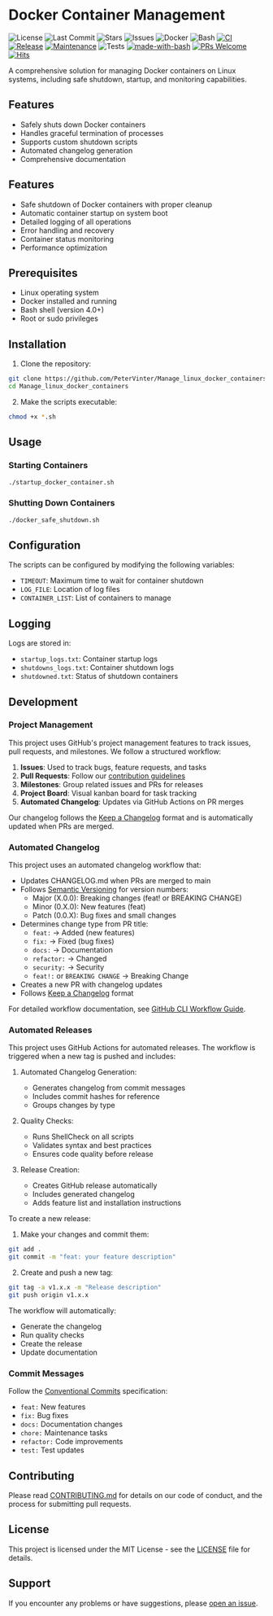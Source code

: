 # Docker Container Management

![License](https://img.shields.io/github/license/PeterVinter/Manage_linux_docker_containers)
![Last Commit](https://img.shields.io/github/last-commit/PeterVinter/Manage_linux_docker_containers)
![Stars](https://img.shields.io/github/stars/PeterVinter/Manage_linux_docker_containers)
![Issues](https://img.shields.io/github/issues/PeterVinter/Manage_linux_docker_containers)
![Docker](https://img.shields.io/badge/Docker-2496ED?style=flat&logo=docker&logoColor=white)
![Bash](https://img.shields.io/badge/Bash-4EAA25?style=flat&logo=gnu-bash&logoColor=white)
[![CI](https://github.com/PeterVinter/Manage_linux_docker_containers/actions/workflows/ci.yml/badge.svg)](https://github.com/PeterVinter/Manage_linux_docker_containers/actions/workflows/ci.yml)
[![Release](https://github.com/PeterVinter/Manage_linux_docker_containers/actions/workflows/release.yml/badge.svg)](https://github.com/PeterVinter/Manage_linux_docker_containers/actions/workflows/release.yml)
[![Maintenance](https://img.shields.io/maintenance/yes/2024)](https://github.com/PeterVinter/Manage_linux_docker_containers/graphs/commit-activity)
![Tests](https://img.shields.io/badge/Tests-Passing-success)
[![made-with-bash](https://img.shields.io/badge/Made%20with-Bash-1f425f.svg)](https://www.gnu.org/software/bash/)
[![PRs Welcome](https://img.shields.io/badge/PRs-welcome-brightgreen.svg)](https://makeapullrequest.com)
[![Hits](https://hits.seeyoufarm.com/api/count/incr/badge.svg?url=https%3A%2F%2Fgithub.com%2FPeterVinter%2FManage_linux_docker_containers&count_bg=%2379C83D&title_bg=%23555555&icon=&icon_color=%23E7E7E7&title=hits&edge_flat=false)](https://hits.seeyoufarm.com)

A comprehensive solution for managing Docker containers on Linux systems, including safe shutdown, startup, and monitoring capabilities.

## Features

- Safely shuts down Docker containers
- Handles graceful termination of processes
- Supports custom shutdown scripts
- Automated changelog generation
- Comprehensive documentation

## Features

- Safe shutdown of Docker containers with proper cleanup
- Automatic container startup on system boot
- Detailed logging of all operations
- Error handling and recovery
- Container status monitoring
- Performance optimization

## Prerequisites

- Linux operating system
- Docker installed and running
- Bash shell (version 4.0+)
- Root or sudo privileges

## Installation

1. Clone the repository:
```bash
git clone https://github.com/PeterVinter/Manage_linux_docker_containers.git
cd Manage_linux_docker_containers
```

2. Make the scripts executable:
```bash
chmod +x *.sh
```

## Usage

### Starting Containers
```bash
./startup_docker_container.sh
```

### Shutting Down Containers
```bash
./docker_safe_shutdown.sh
```

## Configuration

The scripts can be configured by modifying the following variables:

- `TIMEOUT`: Maximum time to wait for container shutdown
- `LOG_FILE`: Location of log files
- `CONTAINER_LIST`: List of containers to manage

## Logging

Logs are stored in:
- `startup_logs.txt`: Container startup logs
- `shutdowns_logs.txt`: Container shutdown logs
- `shutdowned.txt`: Status of shutdown containers

## Development

### Project Management

This project uses GitHub's project management features to track issues, pull requests, and milestones. We follow a structured workflow:

1. **Issues**: Used to track bugs, feature requests, and tasks
2. **Pull Requests**: Follow our [contribution guidelines](CONTRIBUTING.md)
3. **Milestones**: Group related issues and PRs for releases
4. **Project Board**: Visual kanban board for task tracking
5. **Automated Changelog**: Updates via GitHub Actions on PR merges

Our changelog follows the [Keep a Changelog](https://keepachangelog.com/) format and is automatically updated when PRs are merged.

### Automated Changelog

This project uses an automated changelog workflow that:
- Updates CHANGELOG.md when PRs are merged to main
- Follows [Semantic Versioning](https://semver.org/) for version numbers:
  - Major (X.0.0): Breaking changes (feat! or BREAKING CHANGE)
  - Minor (0.X.0): New features (feat)
  - Patch (0.0.X): Bug fixes and small changes
- Determines change type from PR title:
  - `feat:` → Added (new features)
  - `fix:` → Fixed (bug fixes)
  - `docs:` → Documentation
  - `refactor:` → Changed
  - `security:` → Security
  - `feat!:` or `BREAKING CHANGE` → Breaking Change
- Creates a new PR with changelog updates
- Follows [Keep a Changelog](https://keepachangelog.com/) format

For detailed workflow documentation, see [GitHub CLI Workflow Guide](docs/github_cli_workflow.md).

### Automated Releases

This project uses GitHub Actions for automated releases. The workflow is triggered when a new tag is pushed and includes:

1. Automated Changelog Generation:
   - Generates changelog from commit messages
   - Includes commit hashes for reference
   - Groups changes by type

2. Quality Checks:
   - Runs ShellCheck on all scripts
   - Validates syntax and best practices
   - Ensures code quality before release

3. Release Creation:
   - Creates GitHub release automatically
   - Includes generated changelog
   - Adds feature list and installation instructions

To create a new release:

1. Make your changes and commit them:
```bash
git add .
git commit -m "feat: your feature description"
```

2. Create and push a new tag:
```bash
git tag -a v1.x.x -m "Release description"
git push origin v1.x.x
```

The workflow will automatically:
- Generate the changelog
- Run quality checks
- Create the release
- Update documentation

### Commit Messages

Follow the [Conventional Commits](https://www.conventionalcommits.org/) specification:
- `feat:` New features
- `fix:` Bug fixes
- `docs:` Documentation changes
- `chore:` Maintenance tasks
- `refactor:` Code improvements
- `test:` Test updates

## Contributing

Please read [CONTRIBUTING.md](CONTRIBUTING.md) for details on our code of conduct, and the process for submitting pull requests.

## License

This project is licensed under the MIT License - see the [LICENSE](LICENSE) file for details.

## Support

If you encounter any problems or have suggestions, please [open an issue](https://github.com/PeterVinter/Manage_linux_docker_containers/issues/new).
